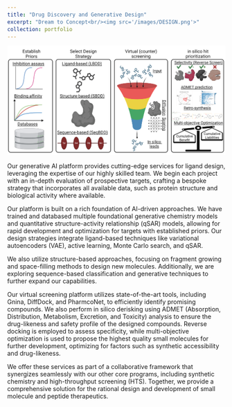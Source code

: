 ```yaml
---
title: "Drug Discovery and Generative Design"
excerpt: "Dream to Concept<br/><img src='/images/DESIGN.png'>"
collection: portfolio
---
```

![Design](/images/DESIGN.png)

Our generative AI platform provides cutting-edge services for ligand design, leveraging the expertise of our highly skilled team. We begin each project with an in-depth evaluation of prospective targets, crafting a bespoke strategy that incorporates all available data, such as protein structure and biological activity where available.

Our platform is built on a rich foundation of AI-driven approaches. We have trained and databased multiple foundational generative chemistry models and quantitative structure-activity relationship (qSAR) models, allowing for rapid development and optimization for targets with established priors. Our design strategies integrate ligand-based techniques like variational autoencoders (VAE), active learning, Monte Carlo search, and qSAR.

We also utilize structure-based approaches, focusing on fragment growing and space-filling methods to design new molecules. Additionally, we are exploring sequence-based classification and generative techniques to further expand our capabilities.

Our virtual screening platform utilizes state-of-the-art tools, including Gnina, DiffDock, and PharmcoNet, to efficiently identify promising compounds. We also perform in silico derisking using ADMET (Absorption, Distribution, Metabolism, Excretion, and Toxicity) analysis to ensure the drug-likeness and safety profile of the designed compounds. Reverse docking is employed to assess specificity, while multi-objective optimization is used to propose the highest quality small molecules for further development, optimizing for factors such as synthetic accessibility and drug-likeness.

We offer these services as part of a collaborative framework that synergizes seamlessly with our other core programs, including synthetic chemistry and high-throughput screening (HTS). Together, we provide a comprehensive solution for the rational design and development of small molecule and peptide therapeutics.

